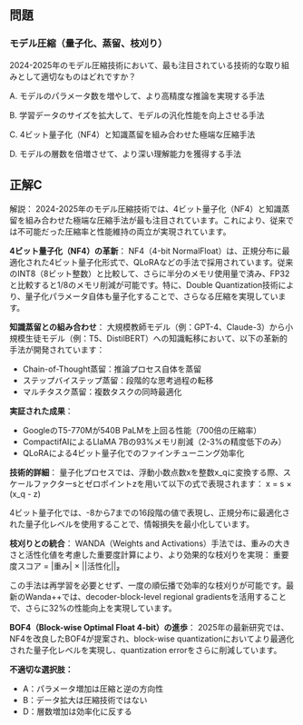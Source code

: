 ## 問題
### モデル圧縮（量子化、蒸留、枝刈り）
2024-2025年のモデル圧縮技術において、最も注目されている技術的な取り組みとして適切なものはどれですか？

A. モデルのパラメータ数を増やして、より高精度な推論を実現する手法

B. 学習データのサイズを拡大して、モデルの汎化性能を向上させる手法

C. 4ビット量子化（NF4）と知識蒸留を組み合わせた極端な圧縮手法

D. モデルの層数を倍増させて、より深い理解能力を獲得する手法

## 正解C

解説：
2024-2025年のモデル圧縮技術では、4ビット量子化（NF4）と知識蒸留を組み合わせた極端な圧縮手法が最も注目されています。これにより、従来では不可能だった圧縮率と性能維持の両立が実現されています。

**4ビット量子化（NF4）の革新**：
NF4（4-bit NormalFloat）は、正規分布に最適化された4ビット量子化形式で、QLoRAなどの手法で採用されています。従来のINT8（8ビット整数）と比較して、さらに半分のメモリ使用量で済み、FP32と比較すると1/8のメモリ削減が可能です。特に、Double Quantization技術により、量子化パラメータ自体も量子化することで、さらなる圧縮を実現しています。

**知識蒸留との組み合わせ**：
大規模教師モデル（例：GPT-4、Claude-3）から小規模生徒モデル（例：T5、DistilBERT）への知識転移において、以下の革新的手法が開発されています：
- Chain-of-Thought蒸留：推論プロセス自体を蒸留
- ステップバイステップ蒸留：段階的な思考過程の転移
- マルチタスク蒸留：複数タスクの同時最適化

**実証された成果**：
- GoogleのT5-770Mが540B PaLMを上回る性能（700倍の圧縮率）
- CompactifAIによるLlaMA 7Bの93%メモリ削減（2-3%の精度低下のみ）
- QLoRAによる4ビット量子化でのファインチューニング効率化

**技術的詳細**：
量子化プロセスでは、浮動小数点数xを整数x_qに変換する際、スケールファクターsとゼロポイントzを用いて以下の式で表現されます：
x = s × (x_q - z)

4ビット量子化では、-8から7までの16段階の値で表現し、正規分布に最適化された量子化レベルを使用することで、情報損失を最小化しています。

**枝刈りとの統合**：
WANDA（Weights and Activations）手法では、重みの大きさと活性化値を考慮した重要度計算により、より効果的な枝刈りを実現：
重要度スコア = |重み| × ||活性化||₂

この手法は再学習を必要とせず、一度の順伝播で効率的な枝刈りが可能です。最新のWanda++では、decoder-block-level regional gradientsを活用することで、さらに32%の性能向上を実現しています。

**BOF4（Block-wise Optimal Float 4-bit）の進歩**：
2025年の最新研究では、NF4を改良したBOF4が提案され、block-wise quantizationにおいてより最適化された量子化レベルを実現し、quantization errorをさらに削減しています。

**不適切な選択肢：**
- A：パラメータ増加は圧縮と逆の方向性
- B：データ拡大は圧縮技術ではない
- D：層数増加は効率化に反する 